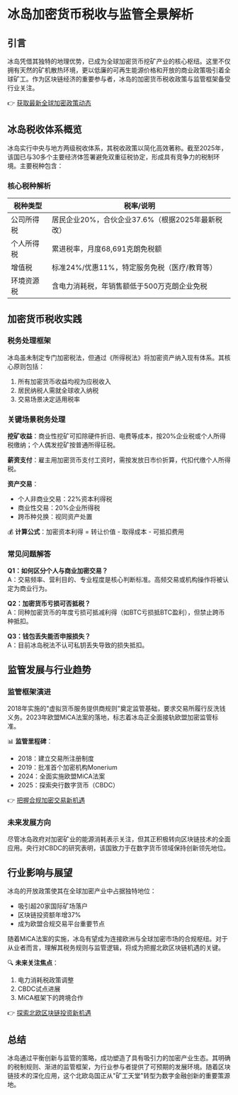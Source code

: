 # 冰岛加密货币税收与监管全景解析

## 引言
冰岛凭借其独特的地理优势，已成为全球加密货币挖矿产业的核心枢纽。这里不仅拥有天然的矿机散热环境，更以低廉的可再生能源价格和开放的商业政策吸引着全球矿工。作为区块链经济的重要参与者，冰岛的加密货币税收政策与监管框架备受行业关注。

👉 [获取最新全球加密政策动态](https://bit.ly/okx_welcome)

## 冰岛税收体系概览
冰岛实行中央与地方两级税收体系，其税收政策以简化高效著称。截至2025年，该国已与30多个主要经济体签署避免双重征税协定，形成具有竞争力的税制环境。主要税种包含：

### 核心税种解析
| 税种类型          | 税率/说明                                                                 |
|-------------------|--------------------------------------------------------------------------|
| 公司所得税        | 居民企业20%，合伙企业37.6%（根据2025年最新税改）                         |
| 个人所得税        | 累进税率，月度68,691克朗免税额                                           |
| 增值税            | 标准24%/优惠11%，特定服务免税（医疗/教育等）                             |
| 环境资源税        | 含电力消耗税，年销售额低于500万克朗企业免税                              |

## 加密货币税收实践
### 税务处理框架
冰岛虽未制定专门加密税法，但通过《所得税法》将加密资产纳入现有体系。其核心原则包括：
1. 所有加密货币收益均视为应税收入
2. 居民纳税人需就全球收入纳税
3. 交易场景决定适用税率

### 关键场景税务处理
**挖矿收益**：商业性挖矿可扣除硬件折旧、电费等成本，按20%企业税或个人所得税缴纳；个人偶发挖矿按普通所得征税。

**薪资支付**：雇主用加密货币支付工资时，需按发放日市价折算，代扣代缴个人所得税。

**资产交易**：
- 个人非商业交易：22%资本利得税
- 商业性交易：20%企业所得税
- 跨币种兑换：视同资产处置

💰 **计算公式**：加密资本利得 = 转让价值 - 取得成本 - 可抵扣费用

### 常见问题解答
**Q1：如何区分个人与商业加密交易？**  
A：交易频率、营利目的、专业程度是核心判断标准。高频交易或机构操作将被认定为商业行为。

**Q2：加密货币亏损可否抵税？**  
A：同种加密货币的年度亏损可抵减利得（如BTC亏损抵BTC盈利），但禁止跨币种抵扣。

**Q3：钱包丢失能否申报损失？**  
A：目前冰岛税法不认可私钥丢失导致的损失抵扣。

## 监管发展与行业趋势
### 监管框架演进
2018年实施的"虚拟货币服务提供商规则"奠定监管基础，要求交易所履行反洗钱义务。2023年欧盟MiCA法案的落地，标志着冰岛正全面接轨欧盟加密监管标准。

📊 **监管里程碑**：
- 2018：建立交易所注册制度
- 2019：批准首个加密机构Monerium
- 2024：全面实施欧盟MiCA法案
- 2025：探索央行数字货币（CBDC）

👉 [把握合规加密交易新机遇](https://bit.ly/okx_welcome)

### 未来发展方向
尽管冰岛政府对加密矿业的能源消耗表示关注，但其正积极转向区块链技术的全面应用。央行对CBDC的研究表明，该国致力于在数字货币领域保持创新领先地位。

## 行业影响与展望
冰岛的开放政策使其在全球加密产业中占据独特地位：
- 吸引超20家国际矿场落户
- 区块链投资额年增37%
- 成为欧盟合规交易平台重要节点

随着MiCA法案的实施，冰岛有望成为连接欧洲与全球加密市场的合规枢纽。对于从业者而言，理解其税务规则与监管逻辑，将成为把握北欧区块链机遇的关键。

🔍 **未来关注焦点**：
1. 电力消耗税政策调整
2. CBDC试点进展
3. MiCA框架下的跨境合作

👉 [探索北欧区块链投资新机遇](https://bit.ly/okx_welcome)

## 总结
冰岛通过平衡创新与监管的策略，成功塑造了具有吸引力的加密产业生态。其明确的税制规则、渐进的监管框架，为行业参与者提供了可预期的发展环境。随着区块链技术的深化应用，这个北欧岛国正从"矿工天堂"转型为数字金融创新的重要策源地。
